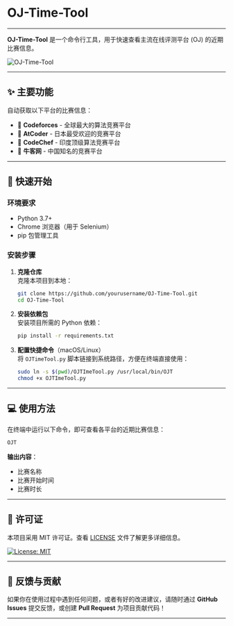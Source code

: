 # OJ-Time-Tool

---

**OJ-Time-Tool** 是一个命令行工具，用于快速查看主流在线评测平台 (OJ) 的近期比赛信息。

![OJ-Time-Tool](https://i.imgur.com/w98dgSs.png)

---

## ✨ 主要功能

自动获取以下平台的比赛信息：

- 🌟 **Codeforces** - 全球最大的算法竞赛平台
- 🎌 **AtCoder** - 日本最受欢迎的竞赛平台
- 🍴 **CodeChef** - 印度顶级算法竞赛平台
- 🐂 **牛客网** - 中国知名的竞赛平台

---

## 🚀 快速开始

### 环境要求

- Python 3.7+
- Chrome 浏览器（用于 Selenium）
- pip 包管理工具

### 安装步骤

1. **克隆仓库**  
   克隆本项目到本地：
   ```bash
   git clone https://github.com/yourusername/OJ-Time-Tool.git
   cd OJ-Time-Tool
   ```

2. **安装依赖包**  
   安装项目所需的 Python 依赖：
   ```bash
   pip install -r requirements.txt
   ```

3. **配置快捷命令**（macOS/Linux）  
   将 `OJTimeTool.py` 脚本链接到系统路径，方便在终端直接使用：
   ```bash
   sudo ln -s $(pwd)/OJTImeTool.py /usr/local/bin/OJT
   chmod +x OJTImeTool.py
   ```
---

## 💻 使用方法

在终端中运行以下命令，即可查看各平台的近期比赛信息：

```bash
OJT
```

**输出内容**：
- 比赛名称
- 比赛开始时间
- 比赛时长

---

## 📄 许可证

本项目采用 MIT 许可证。查看 [LICENSE](LICENSE) 文件了解更多详细信息。

[![License: MIT](https://img.shields.io/badge/License-MIT-yellow.svg)](https://opensource.org/licenses/MIT)

---

## 💬 反馈与贡献

如果你在使用过程中遇到任何问题，或者有好的改进建议，请随时通过 **GitHub Issues** 提交反馈，或创建 **Pull Request** 为项目贡献代码！

---